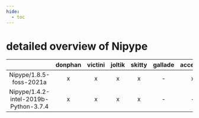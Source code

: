 ```yaml
---
hide:
  - toc
---
```


detailed overview of Nipype
===========================

| |donphan|victini|joltik|skitty|gallade|accelgor|swalot|doduo|
| :---: | :---: | :---: | :---: | :---: | :---: | :---: | :---: | :---: |
|Nipype/1.8.5-foss-2021a|x|x|x|x|-|x|x|x|
|Nipype/1.4.2-intel-2019b-Python-3.7.4|x|x|x|x|-|-|-|x|
